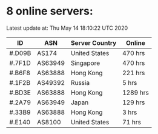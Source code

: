 # 8 online servers:

Latest update at: Thu May 14 18:10:22 UTC 2020

| ID | ASN | Server Country | Online |
| -- | --- | -------------- | ------ |
| #.D09B | AS174 | United States | 470 hrs |
| #.7F1D | AS63949 | Singapore | 470 hrs |
| #.B6F8 | AS63888 | Hong Kong | 221 hrs |
| #.1F2B | AS49392 | Russia | 5 hrs |
| #.BD3E | AS63888 | Hong Kong | 1289 hrs |
| #.2A79 | AS63949 | Japan | 129 hrs |
| #.33B9 | AS63888 | Hong Kong | 3 hrs |
| #.E140 | AS8100 | United States | 71 hrs |

